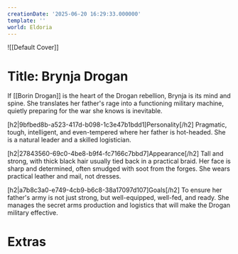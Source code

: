 ```yaml
---
creationDate: '2025-06-20 16:29:33.000000'
template: ''
world: Eldoria
---
```

![[Default Cover]]

# Title: Brynja Drogan

If [[Borin Drogan]] is the heart of the Drogan rebellion, Brynja is its mind and spine. She translates her father's rage into a functioning military machine, quietly preparing for the war she knows is inevitable.

[h2|9bfbed8b-a523-417d-b098-1c3e47b1bdd1]Personality[/h2]
Pragmatic, tough, intelligent, and even-tempered where her father is hot-headed. She is a natural leader and a skilled logistician.

[h2|27843560-69c0-4be8-b9f4-fc7166c7bbd7]Appearance[/h2]
Tall and strong, with thick black hair usually tied back in a practical braid. Her face is sharp and determined, often smudged with soot from the forges. She wears practical leather and mail, not dresses.

[h2|a7b8c3a0-e749-4cb9-b6c8-38a17097d107]Goals[/h2]
To ensure her father's army is not just strong, but well-equipped, well-fed, and ready. She manages the secret arms production and logistics that will make the Drogan military effective.





# Extras

